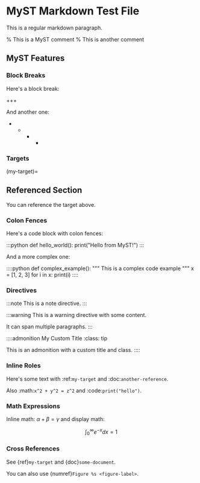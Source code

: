# MyST Markdown Test File

This is a regular markdown paragraph.

% This is a MyST comment
% This is another comment

## MyST Features

### Block Breaks

Here's a block break:

+++

And another one:

+ + + +

### Targets

(my-target)=
## Referenced Section

You can reference the target above.

### Colon Fences

Here's a code block with colon fences:

:::python
def hello_world():
    print("Hello from MyST!")
:::

And a more complex one:

::::python
def complex_example():
    """
    This is a complex code example
    """
    x = [1, 2, 3]
    for i in x:
        print(i)
::::

### Directives

:::note
This is a note directive.
:::

:::warning
This is a warning directive with some content.

It can span multiple paragraphs.
:::

::::admonition My Custom Title
:class: tip

This is an admonition with a custom title and class.
::::

### Inline Roles

Here's some text with :ref:`my-target` and :doc:`another-reference`.

Also :math:`x^2 + y^2 = z^2` and :code:`print("hello")`.

### Math Expressions

Inline math: $\alpha + \beta = \gamma$ and display math:

$$
\int_0^\infty e^{-x} dx = 1
$$

### Cross References

See {ref}`my-target` and {doc}`some-document`.

You can also use {numref}`Figure %s <figure-label>`.